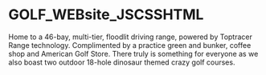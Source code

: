 # GOLF_WEBsite_JSCSSHTML



Home to a 46-bay, multi-tier, floodlit driving range, powered by Toptracer Range technology. Complimented by a practice green and bunker, coffee shop and American Golf Store. There truly is something for everyone as we also boast two outdoor 18-hole dinosaur themed crazy golf courses.




